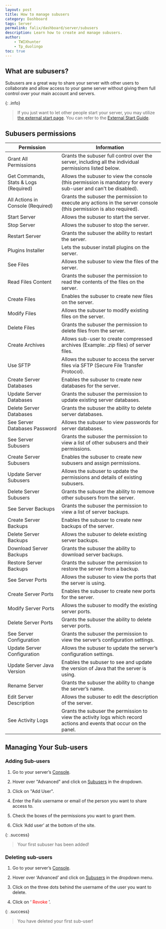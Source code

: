 ```yaml
---
layout: post
title: How to manage subusers
category: Dashboard
tags: Server
permalink: falix/dashboard/server/subusers
description: Learn how to create and manage subusers.
author:
    - TWIXhunter
    - Tp_duolingo
toc: true
---
```


## What are subusers?

Subusers are a great way to share your server with other users to collaborate and allow access to your game server without giving them full control over your main account and servers.

{: .info}
> If you just want to let other people start your server, you may utilize [the external start page](https://falixnodes.net/start).
> You can refer to the [External Start Guide](https://kb.falixnodes.net/falix/dashboard/server/external-start).

## Subusers permissions

| Permission                            | Information                                                                                                              |
|---------------------------------------|--------------------------------------------------------------------------------------------------------------------------|
| Grant All Permissions                 | Grants the subuser full control over the server, including all the individual permissions listed below.                  |
| Get Commands, Stats & Logs (Required) | Allows the subuser to view the console (this permission is mandatory for every sub-user and can't be disabled).          |
| All Actions in Console (Required)     | Grants the subuser the permission to execute any actions in the server console (this permission is also required).       |
| Start Server                          | Allows the subuser to start the server.                                                                                  |
| Stop Server                           | Allows the subuser to stop the server.                                                                                   |
| Restart Server                        | Grants the subuser the ability to restart the server.                                                                    |
| Plugins Installer                     | Lets the subuser install plugins on the server.                                                                          |
| See Files                             | Allows the subuser to view the files of the server.                                                                      |
| Read Files Content                    | Grants the subuser the permission to read the contents of the files on the server.                                       |
| Create Files                          | Enables the subuser to create new files on the server.                                                                   |
| Modify Files                          | Allows the subuser to modify existing files on the server.                                                               |
| Delete Files                          | Grants the subuser the permission to delete files from the server.                                                       |
| Create Archives                       | Allows sub-user to create compressed archives (Example: _.zip_ files) of server files.                                   |
| Use SFTP                              | Allows the subuser to access the server files via SFTP (Secure File Transfer Protocol).                                  |
| Create Server Databases               | Enables the subuser to create new databases for the server.                                                              |
| Update Server Databases               | Grants the subuser the permission to update existing server databases.                                                   |
| Delete Server Databases               | Grants the subuser the ability to delete server databases.                                                               |
| See Server Databases Password         | Allows the subuser to view passwords for server databases.                                                               |
| See Server Subusers                   | Grants the subuser the permission to view a list of other subusers and their permissions.                                |
| Create Server Subusers                | Enables the subuser to create new subusers and assign permissions.                                                       |
| Update Server Subusers                | Allows the subuser to update the permissions and details of existing subusers.                                           |
| Delete Server Subusers                | Grants the subuser the ability to remove other subusers from the server.                                                 |
| See Server Backups                    | Grants the subuser the permission to view a list of server backups.                                                      |
| Create Server Backups                 | Enables the subuser to create new backups of the server.                                                                 |
| Delete Server Backups                 | Allows the subuser to delete existing server backups.                                                                    |
| Download Server Backups               | Grants the subuser the ability to download server backups.                                                               |
| Restore Server Backups                | Grants the subuser the permission to restore the server from a backup.                                                   |
| See Server Ports                      | Allows the subuser to view the ports that the server is using.                                                           |
| Create Server Ports                   | Enables the subuser to create new ports for the server.                                                                  |
| Modify Server Ports                   | Allows the subuser to modify the existing server ports.                                                                  |
| Delete Server Ports                   | Grants the subuser the ability to delete server ports.                                                                   |
| See Server Configuration              | Grants the subuser the permission to view the server’s configuration settings.                                           |
| Update Server Configuration           | Allows the subuser to update the server’s configuration settings.                                                        |
| Update Server Java Version            | Enables the subuser to see and update the version of Java that the server is using.                                      |
| Rename Server                         | Grants the subuser the ability to change the server’s name.                                                              |
| Edit Server Description               | Allows the subuser to edit the description of the server.                                                                |
| See Activity Logs                     | Grants the subuser the permission to view the activity logs which record actions and events that occur on the panel.    |

## Managing Your Sub-users

### Adding Sub-users

1. Go to your server’s [Console](https://client.falixnodes.net/server/console).

2. Hover over "Advanced" and click on [Subusers](https://client.falixnodes.net/server/subusers) in the dropdown.

3. Click on "Add User".

4. Enter the Falix username or email of the person you want to share access to.

5. Check the boxes of the permissions you want to grant them.

6. Click ‘Add user’ at the bottom of the site.

{: .success}
> Your first subuser has been added!

### Deleting sub-users

1. Go to your server’s [Console](https://client.falixnodes.net/server/console).

2. Hover over ‘Advanced’ and click on [Subusers](https://client.falixnodes.net/server/subusers) in the dropdown menu.

3. Click on the three dots behind the username of the user you want to delete.

4. Click on ‘<span style="color:red"> Revoke </span>’.

{: .success}
> You have deleted your first sub-user!
